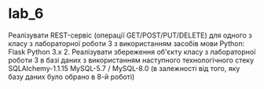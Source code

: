 # lab_6
Реалізувати REST-сервіс (операції GET/POST/PUT/DELETE) для одного з класу з лабораторної роботи 3 з використанням засобів мови Python: Flask Python 3.x 2. Реалізувати збереження об'єкту класу з лабораторної роботи 3 в базі даних з використанням наступного технологічного стеку SQLAlchemy-1.1.15 MySQL-5.7 / MySQL-8.0 (в залежності від того, яку базу даних було обрано в 8-й роботі)
